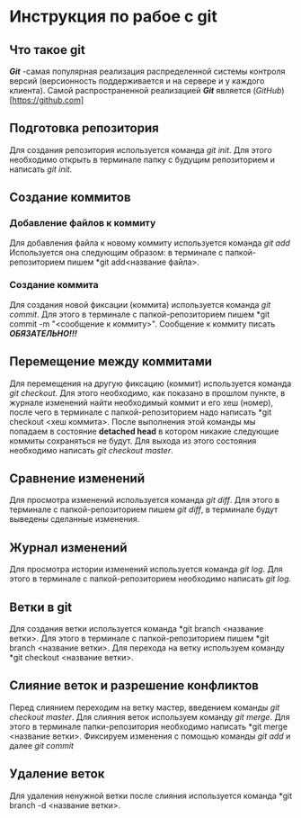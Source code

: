 # Инструкция по рабое с git

## Что такое git
***Git*** -самая популярная реализация распределенной системы контроля версий (версионность поддерживается и на сервере и у каждого клиента). Самой распространенной реализацией ***Git*** является (*GitHub*)[https://github.com]

## Подготовка репозитория
Для создания репозитория используется команда *git init*. Для этого необходимо открыть в терминале папку с будущим репозиторием и написать *git init*.

## Создание коммитов

### Добавление файлов к коммиту
Для добавления файла к новому коммиту используется команда *git add* Используется она следующим образом: в терминале с папкой-репозиторием пишем *git add<название файла>.

### Создание коммита
Для создания новой фиксации (коммита) используется команда *git commit*. Для этого в терминале с папкой-репозиторием пишем *git commit -m "<сообщение к коммиту>". Сообщение к коммиту писать ***ОБЯЗАТЕЛЬНО!!!***

## Перемещение между коммитами
Для перемещения на другую фиксацию (коммит) используется команда *git checkout*. Для этого необходимо, как показано в прошлом пункте, в журнале изменений найти необходимый коммит и его хеш (номер), после чего в терминале с папкой-репозиторием надо написать *git checkout <хеш коммита>. После выполнения этой команды мы попадаем в состояние **detached head** в котором никакие следующие коммиты сохраняться не будут. Для выхода из этого состояния необходимо написать *git checkout master*.

## Сравнение изменений
Для просмотра изменений используется команда *git diff*. Для этого в терминале с папкой-репозиторием пишем *git diff*, в терминале будут выведены сделанные изменения.

## Журнал изменений
Для просмотра истории изменений используется команда *git log*. Для этого в терминале с папкой-репозиторием необходимо написать *git log*.

## Ветки в git
Для создания ветки используется команда *git branch <название ветки>. Для этого в терминале с папкой-репозиторием пишем *git branch <название ветки>. Для перехода на ветку используем команду *git checkout <название ветки>.

## Слияние веток и разрешение конфликтов
Перед слиянием переходим на ветку мастер, введением команды *git checkout master*. Для слияния веток используем команду *git merge*. Для этого в терминале папки-репозитория необходимо написать *git merge <название ветки>. Фиксируем изменения с помощью команды *git add* и далее *git commit*

 ## Удаление веток
Для удаления ненужной ветки после слияния используется команда *git branch -d <название ветки>. 


